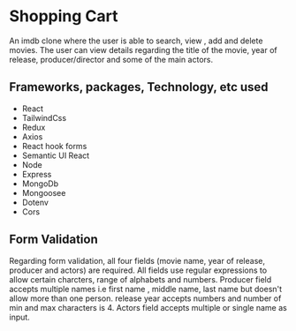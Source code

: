 # Shopping Cart

An imdb clone where the user is able to search, view , add and delete movies. The user can view details regarding the title of the movie, year of release, producer/director and some of the main actors.

## Frameworks, packages, Technology, etc used
* React
* TailwindCss
* Redux 
* Axios
* React hook forms
* Semantic UI React
* Node
* Express
* MongoDb
* Mongoosee
* Dotenv
* Cors 

## Form Validation

Regarding form validation, all four fields (movie name, year of release, producer and actors) are required. All fields use regular expressions to allow certain charcters, range of alphabets and numbers. Producer field accepts multiple names 
i.e first name , middle name, last name but doesn't allow more than one person. release year accepts numbers and number of min and max characters is 4. Actors field accepts multiple or single name as input.